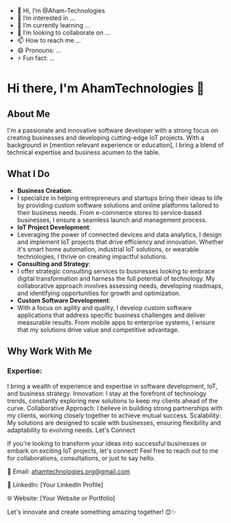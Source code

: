 - 👋 Hi, I’m @Aham-Technologies
- 👀 I’m interested in ...
- 🌱 I’m currently learning ...
- 💞️ I’m looking to collaborate on ...
- 📫 How to reach me ...
- 😄 Pronouns: ...
- ⚡ Fun fact: ...

<!---
Aham-Technologies/Aham-Technologies is a ✨ special ✨ repository because its `README.md` (this file) appears on your GitHub profile.
You can click the Preview link to take a look at your changes.
--->
# Hi there, I'm  AhamTechnologies 👋

## About Me

I'm a passionate and innovative software developer with a strong focus on creating businesses and developing cutting-edge IoT projects. With a background in [mention relevant experience or education], I bring a blend of technical expertise and business acumen to the table.

## What I Do

+ __Business Creation__:
+ I specialize in helping entrepreneurs and startups bring their ideas to life by providing custom software solutions and online platforms tailored to their business needs. From e-commerce stores to service-based businesses, I ensure a seamless launch and management process.
+ __IoT Project Development__:
+ Leveraging the power of connected devices and data analytics, I design and implement IoT projects that drive efficiency and innovation. Whether it's smart home automation, industrial IoT solutions, or wearable technologies, I thrive on creating impactful solutions.
+ __Consulting and Strategy__:
+ I offer strategic consulting services to businesses looking to embrace digital transformation and harness the full potential of technology. My collaborative approach involves assessing needs, developing roadmaps, and identifying opportunities for growth and optimization.
+ __Custom Software Development__:
+ With a focus on agility and quality, I develop custom software applications that address specific business challenges and deliver measurable results. From mobile apps to enterprise systems, I ensure that my solutions drive value and competitive advantage.
## Why Work With Me

### Expertise: 
I bring a wealth of experience and expertise in software development, IoT, and business strategy.
Innovation: I stay at the forefront of technology trends, constantly exploring new solutions to keep my clients ahead of the curve.
Collaborative Approach: I believe in building strong partnerships with my clients, working closely together to achieve mutual success.
Scalability: My solutions are designed to scale with businesses, ensuring flexibility and adaptability to evolving needs.
Let's Connect

If you're looking to transform your ideas into successful businesses or embark on exciting IoT projects, let's connect! Feel free to reach out to me for collaborations, consultations, or just to say hello.

📧 Email: ahamtechnologies.org@gmail.com

🔗 LinkedIn: [Your LinkedIn Profile]

🌐 Website: [Your Website or Portfolio]

Let's innovate and create something amazing together! 😊✨
